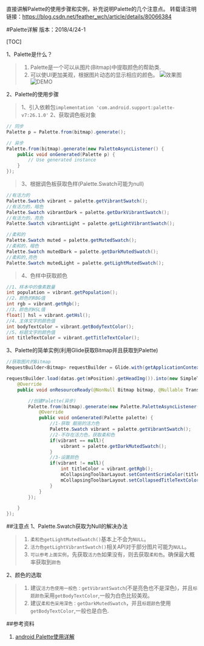 直接讲解Palette的使用步骤和实例，补充说明Palette的几个注意点。
转载请注明链接：https://blog.csdn.net/feather_wch/article/details/80066384

#Palette详解
版本：2018/4/24-1

[TOC]

1、Palette是什么？
>1. Palette是一个可以从图片(Bitmap)中提取颜色的帮助类.
>2. 可以使UI更加美观，根据图片动态的显示相应的颜色。
![效果图](https://img-blog.csdn.net/20170610113801954?watermark/2/text/aHR0cDovL2Jsb2cuY3Nkbi5uZXQveGlhb2NodWFuZGluZw==/font/5a6L5L2T/fontsize/400/fill/I0JBQkFCMA==/dissolve/70/gravity/SouthEast)
![DEMO](https://img-blog.csdn.net/20170610123441684?watermark/2/text/aHR0cDovL2Jsb2cuY3Nkbi5uZXQveGlhb2NodWFuZGluZw==/font/5a6L5L2T/fontsize/400/fill/I0JBQkFCMA==/dissolve/70/gravity/SouthEast)

2、Palette的使用步骤
>1、引入依赖包`implementation 'com.android.support:palette-v7:26.1.0'`
>2、获取调色板对象
```java
// 同步
Palette p = Palette.from(bitmap).generate();

// 异步
Palette.from(bitmap).generate(new PaletteAsyncListener() {
    public void onGenerated(Palette p) {
        // Use generated instance
    }
});
```
>3、根据调色板获取色样(Palette.Swatch可能为null)
```java
//有活力的
Palette.Swatch vibrant = palette.getVibrantSwatch();
//有活力的，暗色
Palette.Swatch vibrantDark = palette.getDarkVibrantSwatch();
//有活力的，亮色
Palette.Swatch vibrantLight = palette.getLightVibrantSwatch();

//柔和的
Palette.Swatch muted = palette.getMutedSwatch();
//柔和的，暗色
Palette.Swatch mutedDark = palette.getDarkMutedSwatch();
//柔和的,亮色
Palette.Swatch mutedLight = palette.getLightMutedSwatch();
```
>4、色样中获取颜色
```java
//1、样本中的像素数量
int population = vibrant.getPopulation();
//2、颜色的RBG值
int rgb = vibrant.getRgb();
//3、颜色的HSL值
float[] hsl = vibrant.getHsl();
//4、主体文字的颜色值
int bodyTextColor = vibrant.getBodyTextColor();
//5、标题文字的颜色值
int titleTextColor = vibrant.getTitleTextColor();
```

3、Palette的简单实例(利用Glide获取Bitmap并且获取到Palette)
```java
//获取图片的Bitmap
RequestBuilder<Bitmap> requestBuilder = Glide.with(getApplicationContext()).asBitmap();

requestBuilder.load(datas.get(mPosition).getHeadImg()).into(new SimpleTarget<Bitmap>() {
    @Override
    public void onResourceReady(@NonNull Bitmap bitmap, @Nullable Transition<? super Bitmap> transition) {

        //创建Palette(异步)
        Palette.from(bitmap).generate(new Palette.PaletteAsyncListener() {
            @Override
            public void onGenerated(Palette palette) {
                //1-获取 靓丽的活力色
                Palette.Swatch vibrant = palette.getVibrantSwatch();
                //2-不存在活力色，获取柔和色
                if(vibrant == null){
                    vibrant = palette.getDarkMutedSwatch();
                }
                //3-设置颜色
                if(vibrant != null){
                    int titleColor = vibrant.getRgb();
                    mCollapsingToolbarLayout.setContentScrimColor(titleColor);
                    mCollapsingToolbarLayout.setCollapsedTitleTextColor(vibrant.getBodyTextColor());
                }
            }
        });

    }
});
```

##注意点
1、Palette.Swatch获取为Null的解决办法
>1. `柔和色getLightMutedSwatch()`基本上不会为`NULL`。
>2. `活力色getLightVibrantSwatch()`相关API对于部分图片可能为`NULL`。
>3. `可以参考上面实例`，先获取`活力色`如果没有，则去获取`柔和色`。确保最大概率获取到`颜色`

2、颜色的选取
>1. 建议`活力色使用一般色：getVibrantSwatch`(不是亮色也不是深色)，并且`标题颜色`采用`getBodyTextColor`,一般为白色比较美观。
>2. 建议`柔和色采用深色：getDarkMutedSwatch`，并且`标题颜色`使用`getBodyTextColor`,一般也是白色.

##参考资料
1. [android Palette使用详解](https://blog.csdn.net/xiaochuanding/article/details/72983772)
